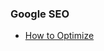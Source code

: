 ### Google SEO

* [How to Optimize](http://static.googleusercontent.com/media/www.google.com/en//webmasters/docs/search-engine-optimization-starter-guide.pdf)
